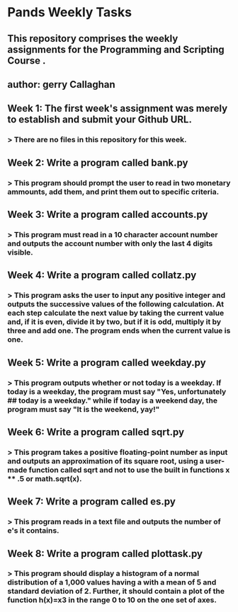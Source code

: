 # Pands Weekly Tasks

## This repository comprises the weekly assignments for the Programming and Scripting Course .
## author: gerry Callaghan


## Week 1: The first week's assignment was merely to establish and submit your Github URL. 
### > There are no files in this repository for this week.


## Week 2: Write a program called bank.py 
### > This program should prompt the user to read in two monetary ammounts, add them, and print them out to specific criteria.


## Week 3: Write a program called accounts.py
### > This program must read in a 10 character account number and outputs the account number with only the last 4 digits visible.


## Week 4: Write a program called collatz.py
### > This program asks the user to input any positive integer and outputs the successive values of the following calculation. At each step calculate the next value by taking the current value and, if it is even, divide it by two, but if it is odd, multiply it by three and add one. The program ends when the current value is one.


## Week 5: Write a program called weekday.py
### > This program outputs whether or not today is a weekday. If today is a weekday, the program must say "Yes, unfortunately ## today is a weekday." while if today is a weekend day, the program must say "It is the weekend, yay!"


## Week 6: Write a program called sqrt.py
### > This program takes a positive floating-point number as input and outputs an approximation of its square root, using a user-made function called sqrt and not to use the built in functions x ** .5 or math.sqrt(x).


## Week 7: Write a program called es.py
### > This program reads in a text file and outputs the number of e's it contains.   


## Week 8: Write a program called plottask.py
### > This program should display a histogram of a normal distribution of a 1,000 values having a with a mean of 5 and standard deviation of 2. Further, it should contain a plot of the function h(x)=x3 in the range 0 to 10 on the one set of axes.


